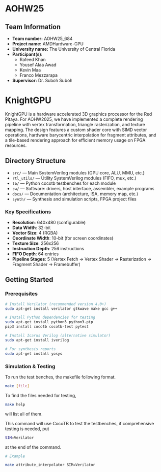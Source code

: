 # AOHW25

## Team Information

- **Team number:** AOHW25_684
- **Project name:** AMDHardware-GPU
- **University name:** The University of Central Florida
- **Participant(s):**
   - Rafeed Khan
   - Yousef Alaa Awad
   - Kevin Maa
   - Franco Mezzarapa
- **Supervisor:** Dr. Suboh Suboh

# KnightGPU

KnightGPU is a hardware accelerated 3D graphics processor for the Red Pitaya. For AOHW2025, we have implemented a complete rendering pipeline with vertex transformation, triangle rasterization, and texture mapping. The design features a custom shader core with SIMD vector operations, hardware barycentric interpolation for fragment attributes, and a tile-based rendering approach for efficient memory usage on FPGA resources.

## Directory Structure

- `src/` — Main SystemVerilog modules (GPU core, ALU, MMU, etc.)
- `rtl_utils/` — Utility SystemVerilog modules (FIFO, mux, etc.)
- `tb/` — Python cocotb testbenches for each module
- `sw/` — Software: drivers, host interface, assembler, example programs
- `docs/` — Documentation (architecture, ISA, memory map, etc.)
- `synth/` — Synthesis and simulation scripts, FPGA project files

### Key Specifications
- **Resolution**: 640x480 (configurable)
- **Data Width**: 32-bit
- **Vector Size**: 4 (RGBA)
- **Coordinate Width**: 10-bit (for screen coordinates)
- **Texture Size**: 256x256
- **Instruction Depth**: 256 instructions
- **FIFO Depth**: 64 entries
- **Pipeline Stages**: 5 (Vertex Fetch → Vertex Shader → Rasterization → Fragment Shader → Framebuffer)

## Getting Started

### Prerequisites

```bash
# Install Verilator (recommended version 4.0+)
sudo apt-get install verilator gtkwave make gcc g++

# Install Python dependencies for testing
sudo apt-get install python3 python3-pip
pip3 install cocotb cocotb-test pytest

# Install Icarus Verilog (alternative simulator)
sudo apt-get install iverilog

# For synthesis reports
sudo apt-get install yosys
```

### Simulation & Testing

To run the test benches, the makefile following format.

```bash
make [file] 
```
To find the files needed for testing, 
```bash
make help
```
will list all of them. 

This command will use CocoTB to test the testbenches, if comprehensive testing is needed, put

```bash
SIM=Verilator
```
at the end of the command.

```bash
# Example

make attribute_interpolator SIM=Verilator
```

